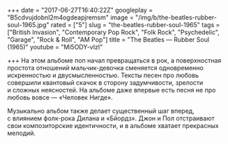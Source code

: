 +++
date = "2017-06-27T16:40:22Z"
googleplay = "B5cdvujdobnl2m4ogdeapjremsm"
image = "/img/b/the-beatles-rubber-soul-1965.jpg"
rated = ["5"]
slug = "the-beatles-rubber-soul-1965"
tags = ["British Invasion", "Contemporary Pop Rock", "Folk Rock", "Psychedelic", "Garage", "Rock & Roll", "AM Pop"]
title = "The Beatles — Rubber Soul (1965)"
youtube = "Mi5ODY-vIzI"

+++
На этом альбоме поп начал превращаться в рок, а поверхностная простота отношений мальчик-девочка сменяется одновременно искренностью и двусмысленностью. Тексты песен про любовь совершили квантовый скачок в сторону задумчивости, зрелости и сложных неясностей. На альбоме даже впервые есть песня не про любовь вовсе — «Человек Нигде».

Музыкально альбом также делает существенный шаг вперед, с влиянием фолк-рока Дилана и «Бйордз». Джон и Пол отстраивают свои композиторские идентичности, и в альбоме хватает прекрасных мелодий.
